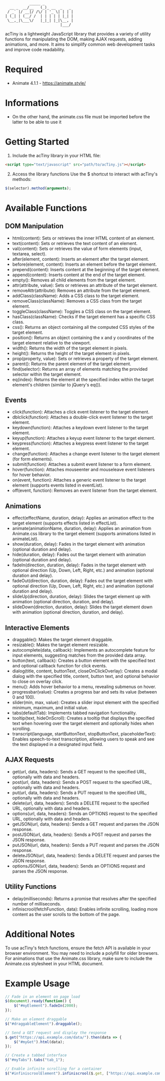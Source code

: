 ```
           _____ _             
  __ _  __/__   (_)_ __  _   _ 
 / _` |/ __|/ /\/ | '_ \| | | |
| (_| | (__/ /  | | | | | |_| |
 \__,_|\___\/   |_|_| |_|\__, |
                         |___/ 
```
acTiny is a lightweight JavaScript library that provides a variety of utility functions for manipulating the DOM, making AJAX requests, adding animations, and more. It aims to simplify common web development tasks and improve code readability.

# Required
- Animate 4.1.1 - https://animate.style/

# Informations
- On the other hand, the animate.css file must be imported before the latter to be able to use it

# Getting Started

1. Include the acTiny library in your HTML file:
```HTML
<script type="text/javascript" src="path/to/acTiny.js"></script>
```

2. Access the library functions
Use the $ shortcut to interact with acTiny's methods:

```JavaScript
$(selector).method(arguments);
```

# Available Functions

## DOM Manipulation

- html(content): Sets or retrieves the inner HTML content of an element.
- text(content): Sets or retrieves the text content of an element.
- val(content): Sets or retrieves the value of form elements (input, textarea, select).
- after(element, content): Inserts an element after the target element.
- before(element, content): Inserts an element before the target element.
- prepend(content): Inserts content at the beginning of the target element.
- append(content): Inserts content at the end of the target element.
- empty(): Removes all child elements from the target element.
- attr(attribute, value): Sets or retrieves an attribute of the target element.
- removeAttr(attribute): Removes an attribute from the target element.
- addClass(className): Adds a CSS class to the target element.
- removeClass(className): Removes a CSS class from the target element.
- toggleClass(className): Toggles a CSS class on the target element.
- hasClass(className): Checks if the target element has a specific CSS class.
- css(): Returns an object containing all the computed CSS styles of the target element.
- position(): Returns an object containing the x and y coordinates of the target element relative to the viewport.
- width(): Returns the width of the target element in pixels.
- height(): Returns the height of the target element in pixels.
- prop(property, value): Sets or retrieves a property of the target element.
- parent(): Returns the parent element of the target element.
- find(selector): Returns an array of elements matching the provided selector within the target element.
- eq(index): Returns the element at the specified index within the target element's children (similar to jQuery's eq()).

## Events

- click(function): Attaches a click event listener to the target element.
- dblclick(function): Attaches a double-click event listener to the target element.
- keydown(function): Attaches a keydown event listener to the target element.
- keyup(function): Attaches a keyup event listener to the target element.
- keypress(function): Attaches a keypress event listener to the target element.
- change(function): Attaches a change event listener to the target element (for form elements).
- submit(function): Attaches a submit event listener to a form element.
- hover(function): Attaches mouseenter and mouseleave event listeners for hover behavior.
- on(event, function): Attaches a generic event listener to the target element (supports events listed in eventList).
- off(event, function): Removes an event listener from the target element.

## Animations

- effect(effectName, duration, delay): Applies an animation effect to the target element (supports effects listed in effectList).
- animate(animationName, duration, delay): Applies an animation from Animate.css library to the target element (supports animations listed in animateList).
- show(duration, delay): Fades in the target element with animation (optional duration and delay).
- hide(duration, delay): Fades out the target element with animation (optional duration and delay).
- fadeIn(direction, duration, delay): Fades in the target element with optional direction (Up, Down, Left, Right, etc.) and animation (optional duration and delay).
- fadeOut(direction, duration, delay): Fades out the target element with optional direction (Up, Down, Left, Right, etc.) and animation (optional duration and delay).
- slideUp(direction, duration, delay): Slides the target element up with animation (optional direction, duration, and delay).
- slideDown(direction, duration, delay): Slides the target element down with animation (optional direction, duration, and delay).

## Interactive Elements

- draggable(): Makes the target element draggable.
- resizable(): Makes the target element resizable.
- autocomplete(data, callback): Implements an autocomplete feature for input elements, suggesting matches from the provided data array.
- button(text, callback): Creates a button element with the specified text and optional callback function for click events.
- dialog(title, content, buttonText, closeOnClickOverlay): Creates a modal dialog with the specified title, content, button text, and optional behavior to close on overlay click.
- menu(): Adds hover behavior to a menu, revealing submenus on hover.
- progressbar(value): Creates a progress bar and sets its value (between 0 and 100).
- slider(min, max, value): Creates a slider input element with the specified minimum, maximum, and initial value.
- tabs(defaultTab): Implements tabbed navigation functionality.
- tooltip(text, hideOnScroll): Creates a tooltip that displays the specified text when hovering over the target element and optionally hides when scrolling.
- transcript(language, startButtonText, stopButtonText, placeholderText): Enables speech-to-text transcription, allowing users to speak and see the text displayed in a designated input field.

## AJAX Requests

- get(url, data, headers): Sends a GET request to the specified URL, optionally with data and headers.
- post(url, data, headers): Sends a POST request to the specified URL, optionally with data and headers.
- put(url, data, headers): Sends a PUT request to the specified URL, optionally with data and headers.
- delete(url, data, headers): Sends a DELETE request to the specified URL, optionally with data and headers.
- options(url, data, headers): Sends an OPTIONS request to the specified URL, optionally with data and headers.
- getJSON(url, data, headers): Sends a GET request and parses the JSON response.
- postJSON(url, data, headers): Sends a POST request and parses the JSON response.
- putJSON(url, data, headers): Sends a PUT request and parses the JSON response.
- deleteJSON(url, data, headers): Sends a DELETE request and parses the JSON response.
- optionsJSON(url, data, headers): Sends an OPTIONS request and parses the JSON response.

## Utility Functions

- delay(milliseconds): Returns a promise that resolves after the specified number of milliseconds.
- infiniscrool(fetchFunction, data): Enables infinite scrolling, loading more content as the user scrolls to the bottom of the page.

# Additional Notes

To use acTiny's fetch functions, ensure the fetch API is available in your browser environment. You may need to include a polyfill for older browsers.
For animations that use the Animate.css library, make sure to include the Animate.css stylesheet in your HTML document.

# Example Usage

```JavaScript
// Fade in an element on page load
$(document).ready(function() {
    $("#myElement").fadeIn(2000);
});

// Make an element draggable
$("#draggableElement").draggable();

// Send a GET request and display the response
$.get("https://api.example.com/data/").then(data => {
    $("#myGet").html(data);
});

// Create a tabbed interface
$("#myTabs").tabs("tab_1");

// Enable infinite scrolling for a container
$("#infiniscroolElement").infiniscrool($.get, ["https://api.example.com/data/"]);
```